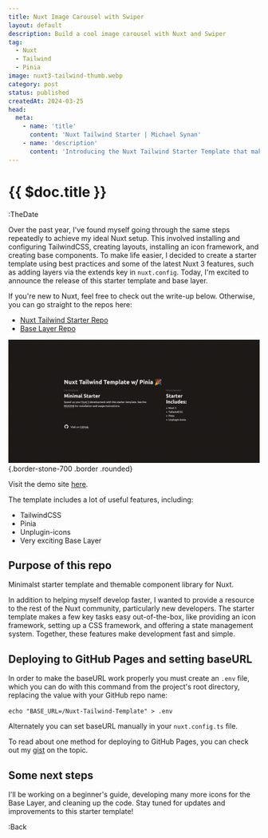 ```yaml
---
title: Nuxt Image Carousel with Swiper
layout: default
description: Build a cool image carousel with Nuxt and Swiper 
tag: 
  - Nuxt
  - Tailwind 
  - Pinia 
image: nuxt3-tailwind-thumb.webp
category: post
status: published
createdAt: 2024-03-25
head:  
  meta:    
    - name: 'title'      
      content: 'Nuxt Tailwind Starter | Michael Synan'    
    - name: 'description'      
      content: 'Introducing the Nuxt Tailwind Starter Template that makes use of the nuxt.config extends key for base layer components. '    
---
```


# {{ $doc.title }}

:TheDate 

Over the past year, I've found myself going through the same steps repeatedly to achieve my ideal Nuxt setup. This involved installing and configuring TailwindCSS, creating layouts, installing an icon framework, and creating base components. To make life easier, I decided to create a starter template using best practices and some of the latest Nuxt 3 features, such as adding layers via the extends key in `nuxt.config`. Today, I'm excited to announce the release of this starter template and base layer.

If you're new to Nuxt, feel free to check out the write-up below. Otherwise, you can go straight to the repos here:

- [Nuxt Tailwind Starter Repo](https://github.com/michaelsynan/Nuxt-Tailwind-Template)
- [Base Layer Repo]()

![Nuxt 3 and TailwindCSS](/nuxt3_tailwind5.png){.border-stone-700 .border .rounded}

Visit the demo site [here](https://github.com/michaelsynan/nuxt-base-layer).

The template includes a lot of useful features, including:

- TailwindCSS
- Pinia
- Unplugin-icons
- Very exciting Base Layer

## Purpose of this repo

Minimalst starter template and themable component library for Nuxt. 

In addition to helping myself develop faster, I wanted to provide a resource to the rest of the Nuxt community, particularly new developers. The starter template makes a few key tasks easy out-of-the-box, like providing an icon framework, setting up a CSS framework, and offering a state management system. Together, these features make development fast and simple.

## Deploying to GitHub Pages and setting baseURL

In order to make the baseURL work properly you must create an `.env` file, which you can do with this command from the project's root directory, replacing the value with your GitHub repo name: 

`echo "BASE_URL=/Nuxt-Tailwind-Template" > .env`

Alternately you can set baseURL manually in your `nuxt.config.ts` file. 

To read about one method for deploying to GitHub Pages, you can check out my [gist](https://gist.github.com/michaelsynan/307a267eff9b35e1b7f333da5e151e99) on the topic.

## Some next steps

I'll be working on a beginner's guide, developing many more icons for the Base Layer, and cleaning up the code. Stay tuned for updates and improvements to this starter template!

:Back